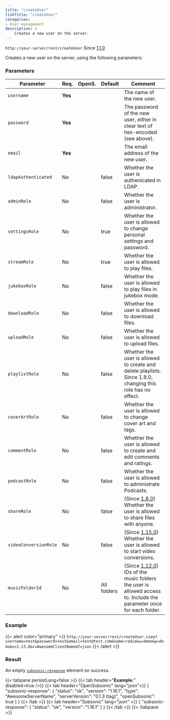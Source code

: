```yaml
---
title: "createUser"
linkTitle: "createUser"
categories:
- User management
description: >
    Creates a new user on the server.
---
```


`http://your-server/rest/createUser` Since [1.1.0](../../subsonic-versions)

Creates a new user on the server, using the following parameters:

### Parameters

| Parameter | Req. | OpenS. | Default | Comment |
| --- | --- | --- | --- | --- |
| `username` | **Yes** |  |   | The name of the new user. |
| `password` | **Yes** |  |   | The password of the new user, either in clear text of hex-encoded (see above). |
| `email` | **Yes** |   |  | The email address of the new user. |
| `ldapAuthenticated` | No  || false | Whether the user is authenicated in LDAP. |
| `adminRole` | No  | |false | Whether the user is administrator. |
| `settingsRole` | No  | |true | Whether the user is allowed to change personal settings and password. |
| `streamRole` | No  || true | Whether the user is allowed to play files. |
| `jukeboxRole` | No  | |false | Whether the user is allowed to play files in jukebox mode. |
| `downloadRole` | No  || false | Whether the user is allowed to download files. |
| `uploadRole` | No  | |false | Whether the user is allowed to upload files. |
| `playlistRole` | No  || false | Whether the user is allowed to create and delete playlists. Since 1.8.0, changing this role has no effect. |
| `coverArtRole` | No  | |false | Whether the user is allowed to change cover art and tags. |
| `commentRole` | No  || false | Whether the user is allowed to create and edit comments and ratings. |
| `podcastRole` | No  | |false | Whether the user is allowed to administrate Podcasts. |
| `shareRole` | No  | |false | (Since [1.8.0](../../subsonic-versions)) Whether the user is allowed to share files with anyone. |
| `videoConversionRole` | No  | |false | (Since [1.15.0](../../subsonic-versions)) Whether the user is allowed to start video conversions. |
| `musicFolderId` | No  || All folders | (Since [1.12.0](../../subsonic-versions)) IDs of the music folders the user is allowed access to. Include the parameter once for each folder. |

### Example

{{< alert color="primary" >}} `http://your-server/rest/createUser.view?username=test&password=test&email=test@test.com&name=radio&u=demo&p=demo&v=1.13.0&c=AwesomeClientName&f=json` {{< /alert >}}

### Result

An empty [`subsonic-response`](../../responses/subsonic-response) element on success.

{{< tabpane persistLang=false >}}
{{< tab header="**Example**:" disabled=true />}}
{{< tab header="OpenSubsonic" lang="json">}}
{
  "subsonic-response": {
    "status": "ok",
    "version": "1.16.1",
    "type": "AwesomeServerName",
    "serverVersion": "0.1.3 (tag)",
    "openSubsonic": true
  }
}
{{< /tab >}}
{{< tab header="Subsonic" lang="json" >}}
{
  "subsonic-response": {
    "status": "ok",
    "version": "1.16.1"
  }
}
{{< /tab >}}
{{< /tabpane >}}
